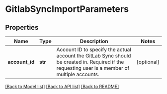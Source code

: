 # GitlabSyncImportParameters

## Properties
Name | Type | Description | Notes
------------ | ------------- | ------------- | -------------
**account_id** | **str** | Account ID to specify the actual account the GitLab Sync should be created in. Required if the requesting user is a member of multiple accounts. | [optional] 

[[Back to Model list]](../README.md#documentation-for-models) [[Back to API list]](../README.md#documentation-for-api-endpoints) [[Back to README]](../README.md)



